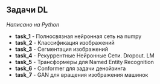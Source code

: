 ## Задачи DL

_Написано на Python_

* **task_1** - Полносвязная нейронная сеть на numpy
* **task_2** - Классификация изображений
* **task_3** - Сегментация изображений
* **task_4** - Рекуррентные Нейронные Сети. Dropout. LM
* **task_5** - Трансформеры для Named Entity Recognition
* **task_6** - Conformer для задачи денойзинга
* **task_7** - GAN для вращения изображения машинок

